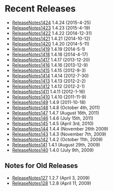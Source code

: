 # Recent Releases #
  * [ReleaseNotes1424](ReleaseNotes1424.md) 1.4.24 (2015-4-25)
  * [ReleaseNotes1423](ReleaseNotes1423.md) 1.4.23 (2015-4-19)
  * [ReleaseNotes1422](ReleaseNotes1422.md) 1.4.22 (2014-12-31)
  * [ReleaseNotes1421](ReleaseNotes1421.md) 1.4.21 (2014-10-12)
  * [ReleaseNotes1420](ReleaseNotes1420.md) 1.4.20 (2014-5-11)
  * [ReleaseNotes1419](ReleaseNotes1419.md) 1.4.19 (2014-5-1)
  * [ReleaseNotes1418](ReleaseNotes1418.md) 1.4.18 (2014-4-17)
  * [ReleaseNotes1417](ReleaseNotes1417.md) 1.4.17 (2013-12-20)
  * [ReleaseNotes1416](ReleaseNotes1416.md) 1.4.16 (2013-12-9)
  * [ReleaseNotes1415](ReleaseNotes1415.md) 1.4.15 (2012-9-3)
  * [ReleaseNotes1414](ReleaseNotes1414.md) 1.4.14 (2012-7-30)
  * [ReleaseNotes1413](ReleaseNotes1413.md) 1.4.13 (2012-2-2)
  * [ReleaseNotes1412](ReleaseNotes1412.md) 1.4.12 (2012-2-1)
  * [ReleaseNotes1411](ReleaseNotes1411.md) 1.4.11 (2012-1-16)
  * [ReleaseNotes1410](ReleaseNotes1410.md) 1.4.10 (2011-11-9)
  * [ReleaseNotes149](ReleaseNotes149.md) 1.4.9 (2011-10-18)
  * [ReleaseNotes148](ReleaseNotes148.md) 1.4.8 (October 4th, 2011)
  * [ReleaseNotes147](ReleaseNotes147.md) 1.4.7 (August 16th, 2011)
  * [ReleaseNotes146](ReleaseNotes146.md) 1.4.6 (July 15th, 2011)
  * [ReleaseNotes145](ReleaseNotes145.md) 1.4.5 (April 3rd, 2010)
  * [ReleaseNotes144](ReleaseNotes144.md) 1.4.4 (November 26th 2009)
  * [ReleaseNotes143](ReleaseNotes143.md) 1.4.3 (November 7th, 2009)
  * [ReleaseNotes142](ReleaseNotes142.md) 1.4.2 (October 11th, 2009)
  * [ReleaseNotes141](ReleaseNotes141.md) 1.4.1 (August 29th, 2009)
  * [ReleaseNotes140](ReleaseNotes140.md) 1.4.0 (July 9th, 2009)

## Notes for Old Releases ##
  * [ReleaseNotes127](ReleaseNotes127.md) 1.2.7 (April 3, 2009)
  * [ReleaseNotes128](ReleaseNotes128.md) 1.2.8 (April 11, 2009)
